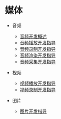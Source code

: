 # 媒体

- 音频
    - [音频开发概述](audio-overview.md)
    - [音频播放开发指导](audio-playback.md)
    - [音频录制开发指导](audio-recorder.md)
    - [音频渲染开发指导](audio-renderer.md)
    - [音频采集开发指导](audio-capturer.md)
- 视频

  - [视频播放开发指导](video-playback.md)
  - [视频录制开发指导](video-recorder.md)

- 图片
  - [图片开发指导](image.md)
